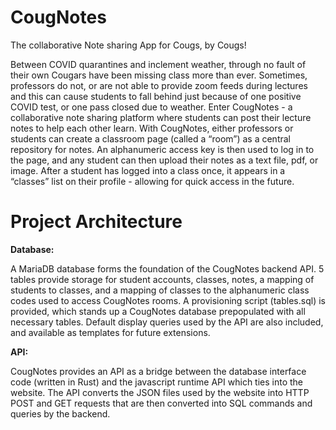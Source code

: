 # CougNotes


The collaborative Note sharing App for Cougs, by Cougs!

Between COVID quarantines and inclement weather, through no fault of their own Cougars have been missing class more than ever. Sometimes, professors do not, or are not able to provide zoom feeds during lectures and this can cause students to fall behind just because of one positive COVID test, or one pass closed due to weather. Enter CougNotes - a collaborative note sharing platform where students can post their lecture notes to help each other learn. With CougNotes, either professors or students can create a classroom page (called a “room”) as a central repository for notes. An alphanumeric access key is then used to log in to the page, and any student can then upload their notes as a text file, pdf, or image. After a student has logged into a class once, it appears in a “classes” list on their profile - allowing for quick access in the future. 

# Project Architecture

<b> Database: </b>

A MariaDB database forms the foundation of the CougNotes backend API. 5 tables provide storage for student accounts, classes, notes, a mapping of students to classes, and a mapping of classes to the alphanumeric class codes used to access CougNotes rooms. A provisioning script (tables.sql) is provided, which stands up a CougNotes database prepopulated with all necessary tables. Default display queries used by the API are also included, and available as templates for future extensions. 

<b> API: </b>

CougNotes provides an API as a bridge between the database interface code (written in Rust) and the javascript runtime API which ties into the website. The API converts the JSON files used by the website into HTTP POST and GET requests that are then converted into SQL commands and queries by the backend. 
